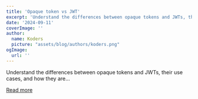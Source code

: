 ```yaml
---
title: 'Opaque token vs JWT'
excerpt: 'Understand the differences between opaque tokens and JWTs, their use cases, and how they are...'
date: '2024-09-11'
coverImage: ''
author:
  name: Koders
  picture: "assets/blog/authors/koders.png"
ogImage:
  url: ''
---
```


Understand the differences between opaque tokens and JWTs, their use cases, and how they are...

[Read more](https://dev.to/logto/opaque-token-vs-jwt-54l7)
